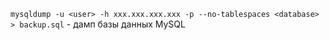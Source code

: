 `mysqldump -u <user> -h xxx.xxx.xxx.xxx -p --no-tablespaces <database> > backup.sql` - дамп базы данных MySQL
